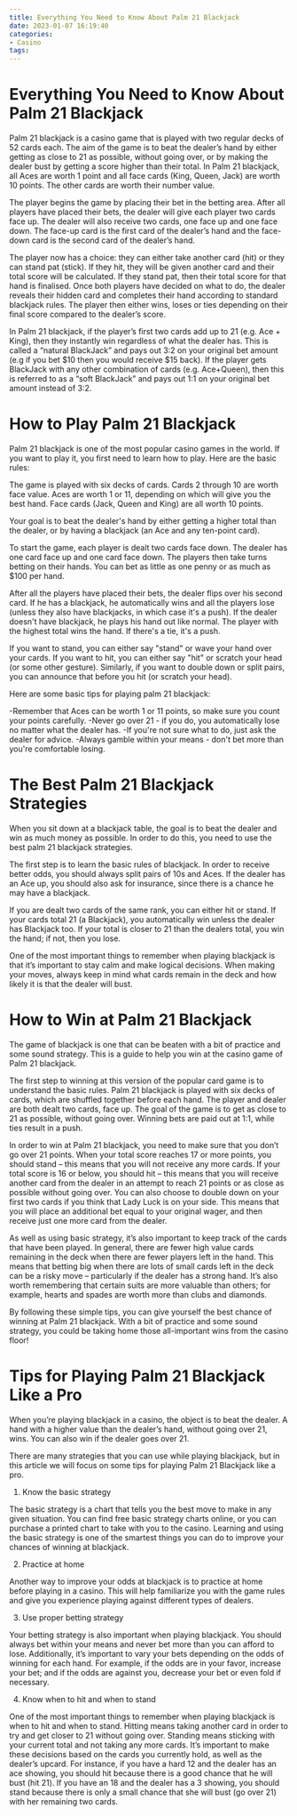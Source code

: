 ```yaml
---
title: Everything You Need to Know About Palm 21 Blackjack
date: 2023-01-07 16:19:40
categories:
- Casino
tags:
---
```



#  Everything You Need to Know About Palm 21 Blackjack

Palm 21 blackjack is a casino game that is played with two regular decks of 52 cards each. The aim of the game is to beat the dealer’s hand by either getting as close to 21 as possible, without going over, or by making the dealer bust by getting a score higher than their total. In Palm 21 blackjack, all Aces are worth 1 point and all face cards (King, Queen, Jack) are worth 10 points. The other cards are worth their number value.

The player begins the game by placing their bet in the betting area. After all players have placed their bets, the dealer will give each player two cards face up. The dealer will also receive two cards, one face up and one face down. The face-up card is the first card of the dealer’s hand and the face-down card is the second card of the dealer’s hand.

The player now has a choice: they can either take another card (hit) or they can stand pat (stick). If they hit, they will be given another card and their total score will be calculated. If they stand pat, then their total score for that hand is finalised. Once both players have decided on what to do, the dealer reveals their hidden card and completes their hand according to standard blackjack rules. The player then either wins, loses or ties depending on their final score compared to the dealer’s score.

In Palm 21 blackjack, if the player’s first two cards add up to 21 (e.g. Ace + King), then they instantly win regardless of what the dealer has. This is called a “natural BlackJack” and pays out 3:2 on your original bet amount (e.g if you bet $10 then you would receive $15 back). If the player gets BlackJack with any other combination of cards (e.g. Ace+Queen), then this is referred to as a “soft BlackJack” and pays out 1:1 on your original bet amount instead of 3:2.

#  How to Play Palm 21 Blackjack

 Palm 21 blackjack is one of the most popular casino games in the world. If you want to play it, you first need to learn how to play. Here are the basic rules:

The game is played with six decks of cards. Cards 2 through 10 are worth face value. Aces are worth 1 or 11, depending on which will give you the best hand. Face cards (Jack, Queen and King) are all worth 10 points.

Your goal is to beat the dealer's hand by either getting a higher total than the dealer, or by having a blackjack (an Ace and any ten-point card).

To start the game, each player is dealt two cards face down. The dealer has one card face up and one card face down. The players then take turns betting on their hands. You can bet as little as one penny or as much as $100 per hand.

After all the players have placed their bets, the dealer flips over his second card. If he has a blackjack, he automatically wins and all the players lose (unless they also have blackjacks, in which case it's a push). If the dealer doesn't have blackjack, he plays his hand out like normal. The player with the highest total wins the hand. If there's a tie, it's a push.

If you want to stand, you can either say "stand" or wave your hand over your cards. If you want to hit, you can either say "hit" or scratch your head (or some other gesture). Similarly, if you want to double down or split pairs, you can announce that before you hit (or scratch your head).

Here are some basic tips for playing palm 21 blackjack:

-Remember that Aces can be worth 1 or 11 points, so make sure you count your points carefully.
-Never go over 21 - if you do, you automatically lose no matter what the dealer has. 
-If you're not sure what to do, just ask the dealer for advice. 
-Always gamble within your means - don't bet more than you're comfortable losing.

#  The Best Palm 21 Blackjack Strategies

When you sit down at a blackjack table, the goal is to beat the dealer and win as much money as possible. In order to do this, you need to use the best palm 21 blackjack strategies.

The first step is to learn the basic rules of blackjack. In order to receive better odds, you should always split pairs of 10s and Aces. If the dealer has an Ace up, you should also ask for insurance, since there is a chance he may have a blackjack.

If you are dealt two cards of the same rank, you can either hit or stand. If your cards total 21 (a Blackjack), you automatically win unless the dealer has Blackjack too. If your total is closer to 21 than the dealers total, you win the hand; if not, then you lose.

One of the most important things to remember when playing blackjack is that it’s important to stay calm and make logical decisions. When making your moves, always keep in mind what cards remain in the deck and how likely it is that the dealer will bust.

#  How to Win at Palm 21 Blackjack

The game of blackjack is one that can be beaten with a bit of practice and some sound strategy. This is a guide to help you win at the casino game of Palm 21 blackjack.

The first step to winning at this version of the popular card game is to understand the basic rules. Palm 21 blackjack is played with six decks of cards, which are shuffled together before each hand. The player and dealer are both dealt two cards, face up. The goal of the game is to get as close to 21 as possible, without going over. Winning bets are paid out at 1:1, while ties result in a push.

In order to win at Palm 21 blackjack, you need to make sure that you don’t go over 21 points. When your total score reaches 17 or more points, you should stand – this means that you will not receive any more cards. If your total score is 16 or below, you should hit – this means that you will receive another card from the dealer in an attempt to reach 21 points or as close as possible without going over. You can also choose to double down on your first two cards if you think that Lady Luck is on your side. This means that you will place an additional bet equal to your original wager, and then receive just one more card from the dealer.

As well as using basic strategy, it’s also important to keep track of the cards that have been played. In general, there are fewer high value cards remaining in the deck when there are fewer players left in the hand. This means that betting big when there are lots of small cards left in the deck can be a risky move – particularly if the dealer has a strong hand. It’s also worth remembering that certain suits are more valuable than others; for example, hearts and spades are worth more than clubs and diamonds.

By following these simple tips, you can give yourself the best chance of winning at Palm 21 blackjack. With a bit of practice and some sound strategy, you could be taking home those all-important wins from the casino floor!

#  Tips for Playing Palm 21 Blackjack Like a Pro

When you’re playing blackjack in a casino, the object is to beat the dealer. A hand with a higher value than the dealer’s hand, without going over 21, wins. You can also win if the dealer goes over 21.

There are many strategies that you can use while playing blackjack, but in this article we will focus on some tips for playing Palm 21 Blackjack like a pro.

1. Know the basic strategy

The basic strategy is a chart that tells you the best move to make in any given situation. You can find free basic strategy charts online, or you can purchase a printed chart to take with you to the casino. Learning and using the basic strategy is one of the smartest things you can do to improve your chances of winning at blackjack.

2. Practice at home

Another way to improve your odds at blackjack is to practice at home before playing in a casino. This will help familiarize you with the game rules and give you experience playing against different types of dealers.

3. Use proper betting strategy

Your betting strategy is also important when playing blackjack. You should always bet within your means and never bet more than you can afford to lose. Additionally, it’s important to vary your bets depending on the odds of winning for each hand. For example, if the odds are in your favor, increase your bet; and if the odds are against you, decrease your bet or even fold if necessary.

4. Know when to hit and when to stand

One of the most important things to remember when playing blackjack is when to hit and when to stand. Hitting means taking another card in order to try and get closer to 21 without going over. Standing means sticking with your current total and not taking any more cards. It’s important to make these decisions based on the cards you currently hold, as well as the dealer’s upcard. For instance, if you have a hard 12 and the dealer has an ace showing, you should hit because there is a good chance that he will bust (hit 21). If you have an 18 and the dealer has a 3 showing, you should stand because there is only a small chance that she will bust (go over 21) with her remaining two cards.